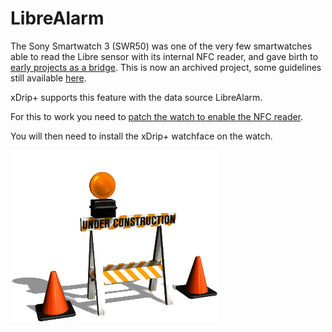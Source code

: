 # LibreAlarm

The Sony Smartwatch 3 (SWR50) was one of the very few smartwatches able to read the Libre sensor with its internal NFC reader, and gave birth to [early projects as a bridge](https://github.com/jamorham/LibreAlarm/releases). This is now an archived project, some guidelines still available [here](https://www.reddit.com/r/diabetes/comments/67jmkj/my_hombrew_android_cgm_build_so_far_sony/).

xDrip+ supports this feature with the data source LibreAlarm.

For this to work you need to [patch the watch to enable the NFC reader](https://github.com/pimpimmi/LibreAlarm/wiki).

You will then need to install the xDrip+ watchface on the watch.

<img src="../images/WIP.gif"/>